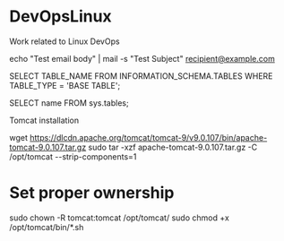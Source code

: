 # DevOpsLinux
Work related to Linux DevOps

echo "Test email body" | mail -s "Test Subject" recipient@example.com

SELECT TABLE_NAME
FROM INFORMATION_SCHEMA.TABLES
WHERE TABLE_TYPE = 'BASE TABLE';

SELECT name
FROM sys.tables;

Tomcat installation

wget https://dlcdn.apache.org/tomcat/tomcat-9/v9.0.107/bin/apache-tomcat-9.0.107.tar.gz
sudo tar -xzf apache-tomcat-9.0.107.tar.gz -C /opt/tomcat --strip-components=1

# Set proper ownership
sudo chown -R tomcat:tomcat /opt/tomcat/
sudo chmod +x /opt/tomcat/bin/*.sh


